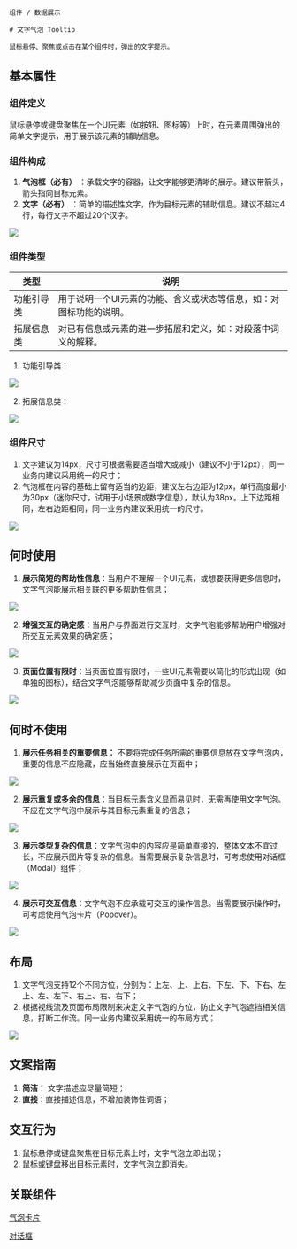 `````
组件 / 数据展示

# 文字气泡 Tooltip

鼠标悬停、聚焦或点击在某个组件时，弹出的文字提示。
`````

## 基本属性

### 组件定义

鼠标悬停或键盘聚焦在一个UI元素（如按钮、图标等）上时，在元素周围弹出的简单文字提示，用于展示该元素的辅助信息。

### 组件构成

1. **气泡框（必有）** ：承载文字的容器，让文字能够更清晰的展示。建议带箭头，箭头指向目标元素。
2. **文字（必有）** ：简单的描述性文字，作为目标元素的辅助信息。建议不超过4行，每行文字不超过20个汉字。

![](https://p1-arco.byteimg.com/tos-cn-i-uwbnlip3yd/0252b9200f204b96b4bdb34d095b0da8~tplv-uwbnlip3yd-image.image)

### 组件类型

| 类型    | 说明                                 |
| ----- | ---------------------------------- |
| 功能引导类 | 用于说明一个UI元素的功能、含义或状态等信息，如：对图标功能的说明。 |
| 拓展信息类 | 对已有信息或元素的进一步拓展和定义，如：对段落中词义的解释。     |

1. 功能引导类：

![](https://p1-arco.byteimg.com/tos-cn-i-uwbnlip3yd/55e2e22c16fd4c1eb8d94e8a3677c436~tplv-uwbnlip3yd-image.image)

2. 拓展信息类：

![](https://s3.meetsocial.cn/mdesign/assets/img/tooltip/01%E6%8B%93%E5%B1%95%E4%BF%A1%E6%81%AF%E7%B1%BB.png)

### 组件尺寸

1. 文字建议为14px，尺寸可根据需要适当增大或减小（建议不小于12px），同一业务内建议采用统一的尺寸；
2. 气泡框在内容的基础上留有适当的边距，建议左右边距为12px，单行高度最小为30px（迷你尺寸，试用于小场景或数字信息），默认为38px。上下边距相同，左右边距相同，同一业务内建议采用统一的尺寸。

![](https://p1-arco.byteimg.com/tos-cn-i-uwbnlip3yd/d4cebfab562c4638a0c36a1530e204b0~tplv-uwbnlip3yd-image.image)

## 何时使用

1. **展示简短的帮助性信息**：当用户不理解一个UI元素，或想要获得更多信息时，文字气泡能展示相关联的更多帮助性信息；

![](https://p1-arco.byteimg.com/tos-cn-i-uwbnlip3yd/90e8043247f640e192e87f0901729c15~tplv-uwbnlip3yd-image.image)

2. **增强交互的确定感**：当用户与界面进行交互时，文字气泡能够帮助用户增强对所交互元素效果的确定感；

![](https://p1-arco.byteimg.com/tos-cn-i-uwbnlip3yd/06e60a9b2c734238994f171f3b6f3bc0~tplv-uwbnlip3yd-image.image)

3. **页面位置有限时**：当页面位置有限时，一些UI元素需要以简化的形式出现（如单独的图标），结合文字气泡能够帮助减少页面中复杂的信息。

![](https://p1-arco.byteimg.com/tos-cn-i-uwbnlip3yd/ce015efc13ef49e6b115f8acf9a9abe6~tplv-uwbnlip3yd-image.image)

## 何时不使用

1. **展示任务相关的重要信息：** 不要将完成任务所需的重要信息放在文字气泡内，重要的信息不应隐藏，应当始终直接展示在页面中；

![](https://s3.meetsocial.cn/mdesign/assets/img/tooltip/02%E4%BD%95%E6%97%B6%E4%B8%8D%E4%BD%BF%E7%94%A8.png)

2. **展示重复或多余的信息**：当目标元素含义显而易见时，无需再使用文字气泡。不应在文字气泡中展示与其目标元素重复的信息；

![](https://p1-arco.byteimg.com/tos-cn-i-uwbnlip3yd/7a78551a908e4286907eb09e535b4cae~tplv-uwbnlip3yd-image.image)

3. **展示类型复杂的信息**：文字气泡中的内容应是简单直接的，整体文本不宜过长，不应展示图片等复杂的信息。当需要展示复杂信息时，可考虑使用对话框（Modal）组件；

![](https://p1-arco.byteimg.com/tos-cn-i-uwbnlip3yd/4319978f68718a3c18daf38c0a2e31c2.png~tplv-uwbnlip3yd-webp.webp)

4. **展示可交互信息**：文字气泡不应承载可交互的操作信息。当需要展示操作时，可考虑使用气泡卡片（Popover）。

![](https://p1-arco.byteimg.com/tos-cn-i-uwbnlip3yd/3a5cd045ad2a4e6793e08d5c9e472758~tplv-uwbnlip3yd-image.image)

## 布局

1. 文字气泡支持12个不同方位，分别为：上左、上、上右、下左、下、下右、左上、左、左下、右上、右、右下；
2. 根据视线流及页面布局限制来决定文字气泡的方位，防止文字气泡遮挡相关信息，打断工作流。同一业务内建议采用统一的布局方式；

![](https://s3.meetsocial.cn/mdesign/assets/img/tooltip/03%E5%B8%83%E5%B1%80.png)

## 文案指南

1. **简洁：** 文字描述应尽量简短；
2. **直接**：直接描述信息，不增加装饰性词语；

## 交互行为

1. 鼠标悬停或键盘聚焦在目标元素上时，文字气泡立即出现；
2. 鼠标或键盘移出目标元素时，文字气泡立即消失。

## 关联组件

[气泡卡片](/react/components/popover)

[对话框](/react/components/modal)
